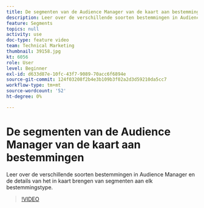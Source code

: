 ```yaml
---
title: De segmenten van de Audience Manager van de kaart aan bestemmingen
description: Leer over de verschillende soorten bestemmingen in Audience Manager en de details van het in kaart brengen van segmenten aan elk bestemmingstype.
feature: Segments
topics: null
activity: use
doc-type: feature video
team: Technical Marketing
thumbnail: 39158.jpg
kt: 6056
role: User
level: Beginner
exl-id: d633d87e-10fc-43f7-9089-70acc6f6894e
source-git-commit: 124f03208f2b4e3b109b3f02a2d3d59210da5cc7
workflow-type: tm+mt
source-wordcount: '52'
ht-degree: 0%

---
```


# De segmenten van de Audience Manager van de kaart aan bestemmingen

Leer over de verschillende soorten bestemmingen in Audience Manager en de details van het in kaart brengen van segmenten aan elk bestemmingstype.

>[!VIDEO](https://video.tv.adobe.com/v/39158/?quality=12&learn=on)
